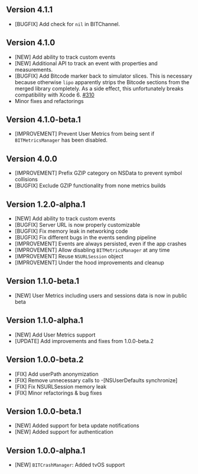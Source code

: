 ## Version 4.1.1

- [BUGFIX] Add check for `nil` in BITChannel.

## Version 4.1.0

- [NEW] Add ability to track custom events
- [NEW] Additional API to track an event with properties and measurements.
- [BUGFIX] Add Bitcode marker back to simulator slices. This is necessary because otherwise `lipo` apparently strips the Bitcode sections from the merged library completely. As a side effect, this unfortunately breaks compatibility with Xcode 6. [#310](https://github.com/bitstadium/HockeySDK-iOS/pull/310)
- Minor fixes and refactorings

## Version 4.1.0-beta.1

- [IMPROVEMENT] Prevent User Metrics from being sent if `BITMetricsManager` has been disabled.

## Version 4.0.0

- [IMPROVEMENT] Prefix GZIP category on NSData to prevent symbol collisions
- [BUGFIX] Exclude GZIP functionality from none metrics builds

## Version 1.2.0-alpha.1

- [NEW] Add ability to track custom events
- [BUGFIX] Server URL is now properly customizable
- [BUGFIX] Fix memory leak in networking code
- [BUGFIX] Fix different bugs in the events sending pipeline
- [IMPROVEMENT] Events are always persisted, even if the app crashes
- [IMPROVEMENT] Allow disabling `BITMetricsManager` at any time
- [IMPROVEMENT] Reuse `NSURLSession` object
- [IMPROVEMENT] Under the hood improvements and cleanup

## Version 1.1.0-beta.1

- [NEW] User Metrics including users and sessions data is now in public beta

## Version 1.1.0-alpha.1

- [NEW] Add User Metrics support
- [UPDATE] Add improvements and fixes from 1.0.0-beta.2

## Version 1.0.0-beta.2

- [FIX] Add userPath anonymization
- [FIX] Remove unnecessary calls to -[NSUserDefaults synchronize]
- [FIX] Fix NSURLSession memory leak
- [FIX] Minor refactorings & bug fixes

## Version 1.0.0-beta.1

- [NEW] Added support for beta update notifications
- [NEW] Added support for authentication

## Version 1.0.0-alpha.1

- [NEW] `BITCrashManager`: Added tvOS support
